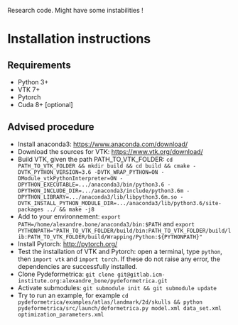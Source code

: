 Research code. Might have some instabilities !

# Installation instructions

## Requirements

- Python 3+
- VTK 7+
- Pytorch
- Cuda 8+ [optional]

## Advised procedure

- Install anaconda3: https://www.anaconda.com/download/
- Download the sources for VTK: https://www.vtk.org/download/
- Build VTK, given the path PATH_TO_VTK_FOLDER: `cd PATH_TO_VTK_FOLDER && mkdir build && cd build && cmake -DVTK_PYTHON_VERSION=3.6 -DVTK_WRAP_PYTHON=ON -DModule_vtkPythonInterpreter=ON -DPYTHON_EXECUTABLE=.../anaconda3/bin/python3.6 -DPYTHON_INCLUDE_DIR=.../anaconda3/include/python3.6m -DPYTHON_LIBRARY=.../anaconda3/lib/libpython3.6m.so -DVTK_INSTALL_PYTHON_MODULE_DIR=.../anaconda3/lib/python3.6/site-packages ../ && make -j8`
- Add to your environnement: `export PATH=/home/alexandre.bone/anaconda3/bin:$PATH` and `export PYTHONPATH="PATH_TO_VTK_FOLDER/build/bin:PATH_TO_VTK_FOLDER/build/lib:PATH_TO_VTK_FOLDER/build/Wrapping/Python:${PYTHONPATH}"`
- Install Pytorch: http://pytorch.org/
- Test the installation of VTK and Pytorch: open a terminal, type `python`, then `import vtk` and `import torch`. If these do not raise any error, the dependencies are successfully installed.
- Clone Pydeformetrica: `git clone git@gitlab.icm-institute.org:alexandre_bone/pydeformetrica.git`
- Activate submodules: `git submodule init && git submodule update`
- Try to run an example, for example `cd pydeformetrica/examples/atlas/landmark/2d/skulls && python pydeformetrica/src/launch/deformetrica.py model.xml data_set.xml optimization_parameters.xml`
